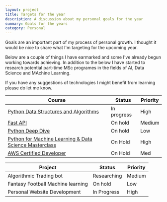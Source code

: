 ```yaml
---
layout: project
title: Targets for the year
description: A discussion about my personal goals for the year
summary: Goals for the years
category: Personal
---
```


Goals are an important part of my process of personal growth. I thought it would be nice to share what I'm targeting for the upcoming year.

Below are a couple of things I have earmarked and some I've already begun working towards achieving. In addition to the below I have started to research potential part-time MSc programes in the fields of AI, Data Science and MAchine Learning.

If you have any suggestions of technologies I might benefit from learning please do let me know.

| Course                                                                                                                                       | Status      | Priority |
| -------------------------------------------------------------------------------------------------------------------------------------------- | ----------- | -------- |
| [Python Data Structures and Algorithms](https://www.udemy.com/course/data-structures-algorithms-python/)                                     | In progress | High     |
| [Fast API](https://www.udemy.com/coursefastapi-the-complete-course/)                                                                         | On hold     | Medium   |
| [Python Deep Dive](https://www.udemy.com/user/fredbaptiste/)                                                                                 | On hold     | Low      |
| [Python for Machine Learning & Data Science Masterclass](https://www.udemy.com/course/python-for-machine-learning-data-science-masterclass/) | On Hold     | High     |
| [AWS Certified Developer](https://aws.amazon.com/certification/certified-developer-associate/)                                               | On Hold     | Med      |

| Project                           | Status      | Priority |
| --------------------------------- | ----------- | -------- |
| Algorithmic Trading bot           | Researching | Medium   |
| Fantasy Football Machine learning | On hold     | Low      |
| Personal Website Development      | In Progress | High     |
